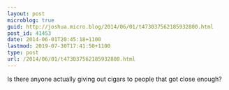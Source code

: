 ```yaml
---
layout: post
microblog: true
guid: http://joshua.micro.blog/2014/06/01/t473037562185932800.html
post_id: 41453
date: 2014-06-01T20:45:18+1100
lastmod: 2019-07-30T17:41:50+1100
type: post
url: /2014/06/01/t473037562185932800.html
---
```

Is there anyone actually giving out cigars to people that got close enough?

